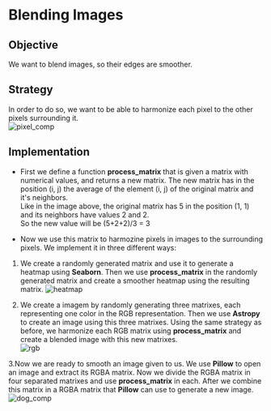 # Blending Images

## Objective
We want to blend images, so their edges are smoother.

## Strategy
In order to do so, we want to be able to harmonize each pixel to the other pixels surrounding it.  
![pixel_comp](https://user-images.githubusercontent.com/112963325/197756584-1d3dd28e-5365-4c41-a0a4-d47e32042b0c.png)


## Implementation
* First we define a function **process_matrix** that is given a matrix with numerical values, and returns a new matrix.
The new matrix has in the position (i, j) the average of the element (i, j) of the original matrix and it's neighbors.  
Like in the image above, the original matrix has 5 in the position (1, 1) and its neighbors have values 2 and 2.   
So the new value will be (5+2+2)/3 = 3
  
* Now we use this matrix to harmozine pixels in images to the surrounding pixels.  We implement it in three different ways:

1. We create a randomly generated matrix and use it to generate a heatmap using **Seaborn**. 
Then we use **process_matrix** in the randomly generated matrix and create a smoother heatmap using the resulting matrix.
![heatmap](https://user-images.githubusercontent.com/112963325/197753937-26d81c0c-57a4-4b35-bb9a-cefd17866294.png)

2. We create a imagem by randomly generating three matrixes, each representing one color in the RGB representation. 
Then we use **Astropy** to create an image using this three matrixes. 
Using the same strategy as before, we harmonize each RGB matrix using **process_matrix** and create a blended image with this new matrixes.  
![rgb](https://user-images.githubusercontent.com/112963325/197754402-260603e0-77c2-4eb7-8995-512cb4f73675.png)


3.Now we are ready to smooth an image given to us. We use **Pillow** to open an image and extract its RGBA matrix. 
Now we divide the RGBA matrix in four separated matrixes and use **process_matrix** in each. 
After we combine this matrix in a RGBA matrix that **Pillow** can use to generate a new image.  
![dog_comp](https://user-images.githubusercontent.com/112963325/197754602-3b284bff-f849-4281-84c5-4db0196aaf2e.png)


